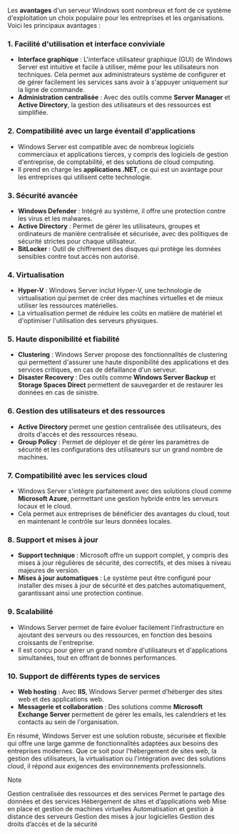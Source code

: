 Les **avantages** d'un serveur Windows sont nombreux et font de ce système d'exploitation un choix populaire pour les entreprises et les organisations. Voici les principaux avantages :

### 1. **Facilité d'utilisation et interface conviviale**

- **Interface graphique** : L'interface utilisateur graphique (GUI) de Windows Server est intuitive et facile à utiliser, même pour les utilisateurs non techniques. Cela permet aux administrateurs système de configurer et de gérer facilement les services sans avoir à s'appuyer uniquement sur la ligne de commande.
- **Administration centralisée** : Avec des outils comme **Server Manager** et **Active Directory**, la gestion des utilisateurs et des ressources est simplifiée.

### 2. **Compatibilité avec un large éventail d'applications**

- Windows Server est compatible avec de nombreux logiciels commerciaux et applications tierces, y compris des logiciels de gestion d'entreprise, de comptabilité, et des solutions de cloud computing.
- Il prend en charge les **applications .NET**, ce qui est un avantage pour les entreprises qui utilisent cette technologie.

### 3. **Sécurité avancée**

- **Windows Defender** : Intégré au système, il offre une protection contre les virus et les malwares.
- **Active Directory** : Permet de gérer les utilisateurs, groupes et ordinateurs de manière centralisée et sécurisée, avec des politiques de sécurité strictes pour chaque utilisateur.
- **BitLocker** : Outil de chiffrement des disques qui protège les données sensibles contre tout accès non autorisé.

### 4. **Virtualisation**

- **Hyper-V** : Windows Server inclut Hyper-V, une technologie de virtualisation qui permet de créer des machines virtuelles et de mieux utiliser les ressources matérielles.
- La virtualisation permet de réduire les coûts en matière de matériel et d'optimiser l'utilisation des serveurs physiques.

### 5. **Haute disponibilité et fiabilité**

- **Clustering** : Windows Server propose des fonctionnalités de clustering qui permettent d'assurer une haute disponibilité des applications et des services critiques, en cas de défaillance d'un serveur.
- **Disaster Recovery** : Des outils comme **Windows Server Backup** et **Storage Spaces Direct** permettent de sauvegarder et de restaurer les données en cas de sinistre.

### 6. **Gestion des utilisateurs et des ressources**

- **Active Directory** permet une gestion centralisée des utilisateurs, des droits d'accès et des ressources réseau.
- **Group Policy** : Permet de déployer et de gérer les paramètres de sécurité et les configurations des utilisateurs sur un grand nombre de machines.

### 7. **Compatibilité avec les services cloud**

- Windows Server s'intègre parfaitement avec des solutions cloud comme **Microsoft Azure**, permettant une gestion hybride entre les serveurs locaux et le cloud.
- Cela permet aux entreprises de bénéficier des avantages du cloud, tout en maintenant le contrôle sur leurs données locales.

### 8. **Support et mises à jour**

- **Support technique** : Microsoft offre un support complet, y compris des mises à jour régulières de sécurité, des correctifs, et des mises à niveau majeures de version.
- **Mises à jour automatiques** : Le système peut être configuré pour installer des mises à jour de sécurité et des patches automatiquement, garantissant ainsi une protection continue.

### 9. **Scalabilité**

- Windows Server permet de faire évoluer facilement l'infrastructure en ajoutant des serveurs ou des ressources, en fonction des besoins croissants de l'entreprise.
- Il est conçu pour gérer un grand nombre d'utilisateurs et d'applications simultanées, tout en offrant de bonnes performances.

### 10. **Support de différents types de services**

- **Web hosting** : Avec **IIS**, Windows Server permet d’héberger des sites web et des applications web.
- **Messagerie et collaboration** : Des solutions comme **Microsoft Exchange Server** permettent de gérer les emails, les calendriers et les contacts au sein de l'organisation.

En résumé, Windows Server est une solution robuste, sécurisée et flexible qui offre une large gamme de fonctionnalités adaptées aux besoins des entreprises modernes. Que ce soit pour l'hébergement de sites web, la gestion des utilisateurs, la virtualisation ou l'intégration avec des solutions cloud, il répond aux exigences des environnements professionnels.

> [!note]
> Gestion centralisée des ressources et des services
Permet le partage des données et des services
Hébergement de sites et d’applications web
Mise en place et gestion de machines virtuelles
Automatisation et gestion à distance des serveurs
Gestion des mises à jour logicielles
Gestion des droits d’accès et de la sécurité

